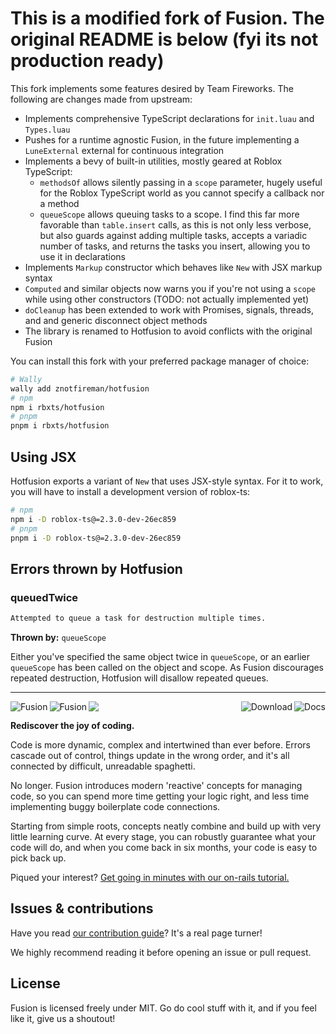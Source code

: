 # This is a modified fork of Fusion. The original README is below (fyi its not production ready)

This fork implements some features desired by Team Fireworks. The following are
changes made from upstream:

- Implements comprehensive TypeScript declarations for `init.luau` and
  `Types.luau`
- Pushes for a runtime agnostic Fusion, in the future implementing a
  `LuneExternal` external for continuous integration
- Implements a bevy of built-in utilities, mostly geared at Roblox TypeScript:
  - `methodsOf` allows silently passing in a `scope` parameter, hugely useful
    for the Roblox TypeScript world as you cannot specify a callback nor a
    method
  - `queueScope` allows queuing tasks to a scope. I find this far more
    favorable than `table.insert` calls, as this is not only less verbose, but
    also guards against adding multiple tasks, accepts a variadic number of
    tasks, and returns the tasks you insert, allowing you to use it in
    declarations
- Implements `Markup` constructor which behaves like `New` with JSX markup
  syntax
- `Computed` and similar objects now warns you if you're not using a `scope`
  while using other constructors (TODO: not actually implemented yet)
- `doCleanup` has been extended to work with Promises, signals, threads, and
  and generic disconnect object methods
- The library is renamed to Hotfusion to avoid conflicts with the original
  Fusion

You can install this fork with your preferred package manager of choice:

```bash
# Wally
wally add znotfireman/hotfusion
# npm
npm i rbxts/hotfusion
# pnpm
pnpm i rbxts/hotfusion
```

## Using JSX

Hotfusion exports a variant of `New` that uses JSX-style syntax. For it to work,
you will have to install a development version of roblox-ts:

```bash
# npm
npm i -D roblox-ts@=2.3.0-dev-26ec859 
# pnpm
pnpm i -D roblox-ts@=2.3.0-dev-26ec859  
```

## Errors thrown by Hotfusion

### queuedTwice

```txt
Attempted to queue a task for destruction multiple times.
```

**Thrown by:** `queueScope`

Either you've specified the same object twice in `queueScope`, or an earlier
`queueScope` has been called on the object and scope. As Fusion discourages
repeated destruction, Hotfusion will disallow repeated queues.

---

<img align="left" src="./gh-assets/logo-dark-theme.svg#gh-dark-mode-only" alt="Fusion"><img align="left" src="./gh-assets/logo-light-theme.svg#gh-light-mode-only" alt="Fusion"><a href="https://elttob.uk/Fusion/latest"><img align="right" src="./gh-assets/link-docs.svg" alt="Docs"></a><a href="https://github.com/Elttob/Fusion/releases"><img align="right" src="./gh-assets/link-download.svg" alt="Download"></a><img src="./gh-assets/clearfloat.svg">

**Rediscover the joy of coding.**

Code is more dynamic, complex and intertwined than ever before. Errors cascade
out of control, things update in the wrong order, and it's all connected by
difficult, unreadable spaghetti.

No longer. Fusion introduces modern 'reactive' concepts for managing code, so
you can spend more time getting your logic right, and less time implementing
buggy boilerplate code connections.

Starting from simple roots, concepts neatly combine and build up with very little
learning curve. At every stage, you can robustly guarantee what your code will
do, and when you come back in six months, your code is easy to pick back up.

Piqued your interest? [Get going in minutes with our on-rails tutorial.](https://elttob.uk/Fusion/latest/tutorials)

## Issues & contributions

Have you read [our contribution guide](/CONTRIBUTING.md)? It's a real page turner!

We highly recommend reading it before opening an issue or pull request.

## License

Fusion is licensed freely under MIT. Go do cool stuff with it, and if you feel
like it, give us a shoutout!
